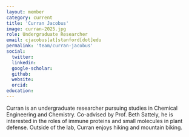 ```yaml
---
layout: member
category: current
title: 'Curran Jacobus'
image: curran-2025.jpg
role: Undergraduate Researcher
email: cjacobus[at]stanford[dot]edu 
permalink: 'team/curran-jacobus'
social:
  twitter:
  linkedin: 
  google-scholar:
  github:
  website:
  orcid:
education:
---
```


Curran is an undergraduate researcher pursuing studies in Chemical Engineering and Chemistry. Co-advised by Prof. Beth Sattely, he is interested in the roles of immune proteins and small molecules in plant 
defense. Outside of the lab, Curran enjoys hiking and mountain biking.
